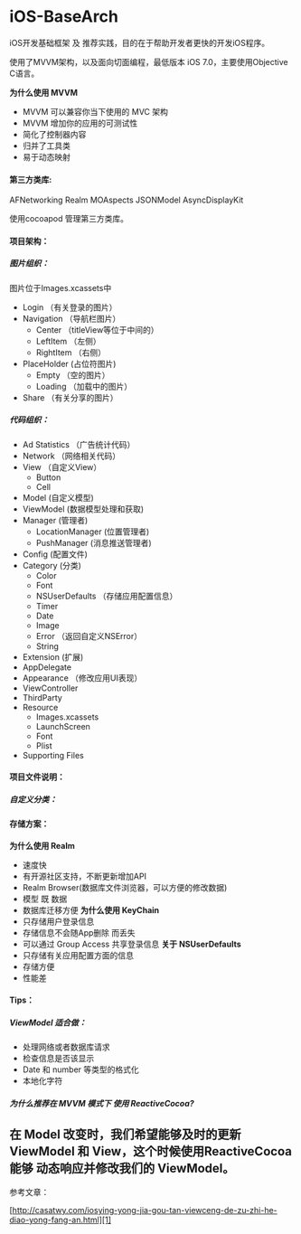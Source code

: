 # iOS-BaseArch

iOS开发基础框架 及 推荐实践，目的在于帮助开发者更快的开发iOS程序。

使用了MVVM架构，以及面向切面编程，最低版本 iOS 7.0，主要使用Objective C语言。

**为什么使用 MVVM**

- MVVM 可以兼容你当下使用的 MVC 架构
- MVVM 增加你的应用的可测试性
- 简化了控制器内容
- 归并了工具类
- 易于动态映射

#### 第三方类库:
  AFNetworking
  Realm
  MOAspects
  JSONModel
  AsyncDisplayKit

  使用cocoapod 管理第三方类库。

#### 项目架构：
##### 图片组织：
  图片位于Images.xcassets中
  - Login （有关登录的图片）
  - Navigation （导航栏图片）
	- Center （titleView等位于中间的）
	- LeftItem （左侧）
	- RightItem （右侧）
  - PlaceHolder (占位符图片)
	  - Empty （空的图片）
	  - Loading （加载中的图片）
  - Share （有关分享的图片）

##### 代码组织：
- Ad Statistics （广告统计代码）
- Network （网络相关代码）
- View （自定义View）
	- Button
	- Cell 
- Model (自定义模型)
- ViewModel (数据模型处理和获取)
- Manager (管理者)
	- LocationManager (位置管理者)
	- PushManager (消息推送管理者)
- Config (配置文件)
- Category (分类)
	- Color
	- Font
	- NSUserDefaults （存储应用配置信息）
	- Timer
	- Date
	- Image
	- Error （返回自定义NSError）
	- String
- Extension (扩展)
- AppDelegate
- Appearance （修改应用UI表现） 
- ViewController
- ThirdParty 
- Resource
	- Images.xcassets
	- LaunchScreen
	- Font
	- Plist
- Supporting Files

#### 项目文件说明：
##### 自定义分类：
#### 存储方案：
**为什么使用 Realm**
- 速度快
- 有开源社区支持，不断更新增加API
- Realm Browser(数据库文件浏览器，可以方便的修改数据)
- 模型 既 数据
- 数据库迁移方便
**为什么使用 KeyChain**
- 只存储用户登录信息
- 存储信息不会随App删除 而丢失
- 可以通过 Group Access 共享登录信息
**关于 NSUserDefaults**
- 只存储有关应用配置方面的信息
- 存储方便
- 性能差
#### Tips：
##### ViewModel 适合做：
- 处理网络或者数据库请求
- 检查信息是否该显示
- Date 和 number 等类型的格式化
- 本地化字符

##### 为什么推荐在 MVVM 模式下 使用 ReactiveCocoa?
在 Model 改变时，我们希望能够及时的更新 ViewModel 和 View，这个时候使用ReactiveCocoa 能够 动态响应并修改我们的 ViewModel。
---- 
参考文章：

[http://casatwy.com/iosying-yong-jia-gou-tan-viewceng-de-zu-zhi-he-diao-yong-fang-an.html][1]

[1]:	http://casatwy.com/iosying-yong-jia-gou-tan-viewceng-de-zu-zhi-he-diao-yong-fang-an.html